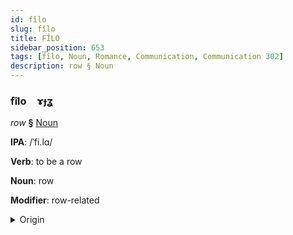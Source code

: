 ```yaml
---
id: fîlo
slug: fîlo
title: FÎLO
sidebar_position: 653
tags: [fîlo, Noun, Romance, Communication, Communication 302]
description: row § Noun
---
```


### fîlo&emsp;<span kind="abugida">ɤɟʓ</span>

*row* **§** [Noun](../../tags/Noun)

**IPA**: /ˈfi.lɑ/

**Verb**: to be a row

**Noun**: row

**Modifier**: row-related

<details>
    <summary>Origin</summary>
    Italian fila /ˈfi.la/<br/>
    <em>Romance Language Family</em>
</details>